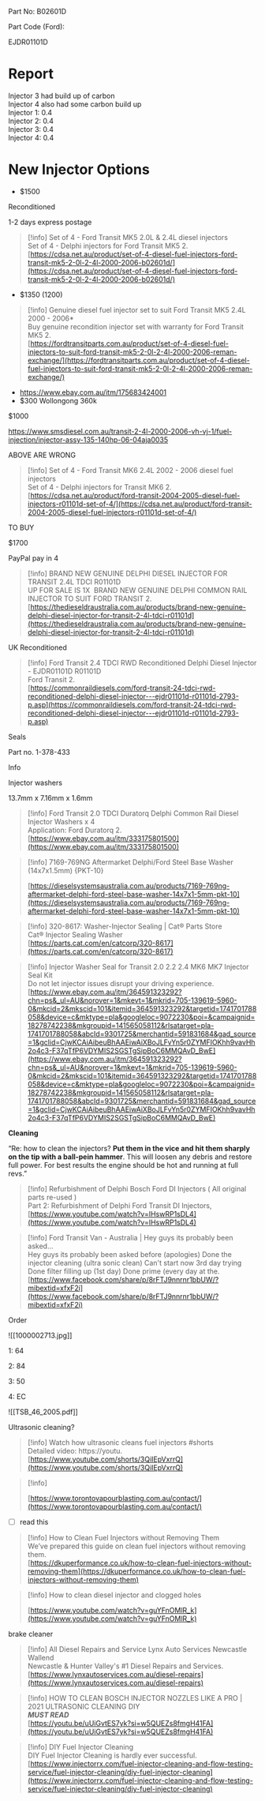 Part No: B02601D

Part Code (Ford):

EJDR01101D

# **Report**

Injector 3 had build up of carbon  
Injector 4 also had some carbon build up  
Injector 1: 0.4  
Injector 2: 0.4  
Injector 3: 0.4  
Injector 4: 0.4  

# New Injector Options

- $1500

Reconditioned

1-2 days express postage

> [!info] Set of 4 - Ford Transit MK5 2.0L & 2.4L diesel injectors  
> Set of 4 - Delphi injectors for Ford Transit MK5 2.  
> [https://cdsa.net.au/product/set-of-4-diesel-fuel-injectors-ford-transit-mk5-2-0l-2-4l-2000-2006-b02601d/](https://cdsa.net.au/product/set-of-4-diesel-fuel-injectors-ford-transit-mk5-2-0l-2-4l-2000-2006-b02601d/)  

- $1350 (1200)

> [!info] Genuine diesel fuel injector set to suit Ford Transit MK5 2.4L 2000 - 2006*  
> Buy genuine recondition injector set with warranty for Ford Transit MK5 2.  
> [https://fordtransitparts.com.au/product/set-of-4-diesel-fuel-injectors-to-suit-ford-transit-mk5-2-0l-2-4l-2000-2006-reman-exchange/](https://fordtransitparts.com.au/product/set-of-4-diesel-fuel-injectors-to-suit-ford-transit-mk5-2-0l-2-4l-2000-2006-reman-exchange/)  

- https://www.ebay.com.au/itm/175683424001
- $300 Wollongong 360k

$1000

https://www.smsdiesel.com.au/transit-2-4l-2000-2006-vh-vj-1/fuel-injection/injector-assy-135-140hp-06-04aja0035

  

ABOVE ARE WRONG

> [!info] Set of 4 - Ford Transit MK6 2.4L 2002 - 2006 diesel fuel injectors  
> Set of 4 - Delphi injectors for Transit MK6 2.  
> [https://cdsa.net.au/product/ford-transit-2004-2005-diesel-fuel-injectors-r01101d-set-of-4/](https://cdsa.net.au/product/ford-transit-2004-2005-diesel-fuel-injectors-r01101d-set-of-4/)  

  

TO BUY

$1700

PayPal pay in 4

> [!info] BRAND NEW GENUINE DELPHI DIESEL INJECTOR FOR TRANSIT 2.4L TDCI R01101D  
> UP FOR SALE IS 1X  BRAND NEW GENUINE DELPHI COMMON RAIL INJECTOR TO SUIT FORD TRANSIT 2.  
> [https://thedieseldraustralia.com.au/products/brand-new-genuine-delphi-diesel-injector-for-transit-2-4l-tdci-r01101d](https://thedieseldraustralia.com.au/products/brand-new-genuine-delphi-diesel-injector-for-transit-2-4l-tdci-r01101d)  

UK Reconditioned

> [!info] Ford Transit 2.4 TDCI RWD Reconditioned Delphi Diesel Injector - EJDR01101D R01101D  
> Ford Transit 2.  
> [https://commonraildiesels.com/ford-transit-24-tdci-rwd-reconditioned-delphi-diesel-injector---ejdr01101d-r01101d-2793-p.asp](https://commonraildiesels.com/ford-transit-24-tdci-rwd-reconditioned-delphi-diesel-injector---ejdr01101d-r01101d-2793-p.asp)  

Seals

Part no. 1-378-433

  

Info

  

Injector washers

13.7mm x 7.16mm x 1.6mm

> [!info] Ford Transit 2.0 TDCI Duratorq Delphi Common Rail Diesel Injector Washers x 4  
> Application: Ford Duratorq 2.  
> [https://www.ebay.com.au/itm/333175801500](https://www.ebay.com.au/itm/333175801500)  

> [!info] 7169-769NG Aftermarket Delphi/Ford Steel Base Washer (14x7x1.5mm) {PKT-10}  
>  
> [https://dieselsystemsaustralia.com.au/products/7169-769ng-aftermarket-delphi-ford-steel-base-washer-14x7x1-5mm-pkt-10](https://dieselsystemsaustralia.com.au/products/7169-769ng-aftermarket-delphi-ford-steel-base-washer-14x7x1-5mm-pkt-10)  

> [!info] 320-8617: Washer-Injector Sealing | Cat® Parts Store  
> Cat® Injector Sealing Washer  
> [https://parts.cat.com/en/catcorp/320-8617](https://parts.cat.com/en/catcorp/320-8617)  

> [!info] Injector Washer Seal for Transit 2.0 2.2 2.4 MK6 MK7 Injector Seal Kit  
> Do not let injector issues disrupt your driving experience.  
> [https://www.ebay.com.au/itm/364591323292?chn=ps&_ul=AU&norover=1&mkevt=1&mkrid=705-139619-5960-0&mkcid=2&mkscid=101&itemid=364591323292&targetid=1741701788058&device=c&mktype=pla&googleloc=9072230&poi=&campaignid=18278742238&mkgroupid=141565058112&rlsatarget=pla-1741701788058&abcId=9301725&merchantid=591831684&gad_source=1&gclid=CjwKCAiAibeuBhAAEiwAiXBoJLFvYn5r0ZYMFIOKhh9vavHh2o4c3-F37qTfP6VDYMIS2SGSTgSipBoC6MMQAvD_BwE](https://www.ebay.com.au/itm/364591323292?chn=ps&_ul=AU&norover=1&mkevt=1&mkrid=705-139619-5960-0&mkcid=2&mkscid=101&itemid=364591323292&targetid=1741701788058&device=c&mktype=pla&googleloc=9072230&poi=&campaignid=18278742238&mkgroupid=141565058112&rlsatarget=pla-1741701788058&abcId=9301725&merchantid=591831684&gad_source=1&gclid=CjwKCAiAibeuBhAAEiwAiXBoJLFvYn5r0ZYMFIOKhh9vavHh2o4c3-F37qTfP6VDYMIS2SGSTgSipBoC6MMQAvD_BwE)  

**Cleaning**

“Re: how to clean the injectors? **Put them in the vice and hit them sharply on the tip with a ball-pein hammer**. This will loosen any debris and restore full power. For best results the engine should be hot and running at full revs.”

  

> [!info] Refurbishment of Delphi Bosch Ford DI Injectors ( All original parts re-used )  
> Part 2: Refurbishment of Delphi Ford Transit DI Injectors,  
> [https://www.youtube.com/watch?v=IHswRP1sDL4](https://www.youtube.com/watch?v=IHswRP1sDL4)  

  

> [!info] Ford Transit Van - Australia | Hey guys its probably been asked...  
> Hey guys its probably been asked before (apologies) Done the injector cleaning (ultra sonic clean) Can't start now 3rd day trying Done filter filling up (1st day) Done prime (every day at the.  
> [https://www.facebook.com/share/p/8rFTJ9nnrnr1bbUW/?mibextid=xfxF2i](https://www.facebook.com/share/p/8rFTJ9nnrnr1bbUW/?mibextid=xfxF2i)  

  

Order

![[1000002713.jpg]]

1: 64

2: 84

3: 50

4: EC

![[TSB_46_2005.pdf]]

  

Ultrasonic cleaning?

> [!info] Watch how ultrasonic cleans fuel injectors \#shorts  
> Detailed video: https://youtu.  
> [https://www.youtube.com/shorts/3QiIEpVxrrQ](https://www.youtube.com/shorts/3QiIEpVxrrQ)  

> [!info]  
>  
> [https://www.torontovapourblasting.com.au/contact/](https://www.torontovapourblasting.com.au/contact/)  

  

- [ ] read this

> [!info] How to Clean Fuel Injectors without Removing Them  
> We’ve prepared this guide on clean fuel injectors without removing them.  
> [https://dkuperformance.co.uk/how-to-clean-fuel-injectors-without-removing-them](https://dkuperformance.co.uk/how-to-clean-fuel-injectors-without-removing-them)  

  

> [!info] How to clean diesel injector and clogged holes  
>  
> [https://www.youtube.com/watch?v=guYFnOMlR_k](https://www.youtube.com/watch?v=guYFnOMlR_k)  

brake cleaner

> [!info] All Diesel Repairs and Service Lynx Auto Services Newcastle Wallend  
> Newcastle & Hunter Valley's \#1 Diesel Repairs and Services.  
> [https://www.lynxautoservices.com.au/diesel-repairs](https://www.lynxautoservices.com.au/diesel-repairs)  

> [!info] HOW TO CLEAN BOSCH INJECTOR NOZZLES LIKE A PRO | 2021 ULTRASONIC CLEANING DIY  
> ***MUST READ***  
> [https://youtu.be/uUiGvtES7yk?si=w5QUEZs8fmgH41FA](https://youtu.be/uUiGvtES7yk?si=w5QUEZs8fmgH41FA)  

> [!info] DIY Fuel Injector Cleaning  
> DIY Fuel Injector Cleaning is hardly ever successful.  
> [https://www.injectorrx.com/fuel-injector-cleaning-and-flow-testing-service/fuel-injector-cleaning/diy-fuel-injector-cleaning](https://www.injectorrx.com/fuel-injector-cleaning-and-flow-testing-service/fuel-injector-cleaning/diy-fuel-injector-cleaning)  